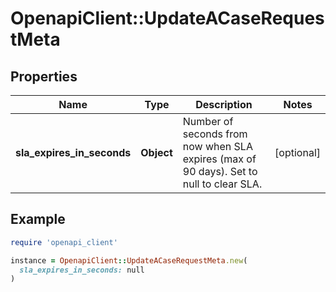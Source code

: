 # OpenapiClient::UpdateACaseRequestMeta

## Properties

| Name | Type | Description | Notes |
| ---- | ---- | ----------- | ----- |
| **sla_expires_in_seconds** | **Object** | Number of seconds from now when SLA expires (max of 90 days). Set to null to clear SLA. | [optional] |

## Example

```ruby
require 'openapi_client'

instance = OpenapiClient::UpdateACaseRequestMeta.new(
  sla_expires_in_seconds: null
)
```

